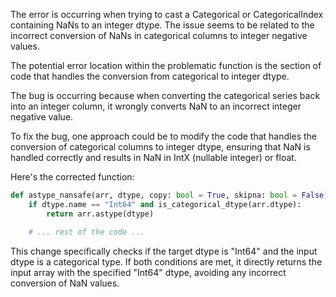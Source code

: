The error is occurring when trying to cast a Categorical or CategoricalIndex containing NaNs to an integer dtype. The issue seems to be related to the incorrect conversion of NaNs in categorical columns to integer negative values.

The potential error location within the problematic function is the section of code that handles the conversion from categorical to integer dtype.

The bug is occurring because when converting the categorical series back into an integer column, it wrongly converts NaN to an incorrect integer negative value.

To fix the bug, one approach could be to modify the code that handles the conversion of categorical columns to integer dtype, ensuring that NaN is handled correctly and results in NaN in IntX (nullable integer) or float.

Here's the corrected function:

```python
def astype_nansafe(arr, dtype, copy: bool = True, skipna: bool = False):
    if dtype.name == "Int64" and is_categorical_dtype(arr.dtype):
        return arr.astype(dtype)

    # ... rest of the code ...
```

This change specifically checks if the target dtype is "Int64" and the input dtype is a categorical type. If both conditions are met, it directly returns the input array with the specified "Int64" dtype, avoiding any incorrect conversion of NaN values.